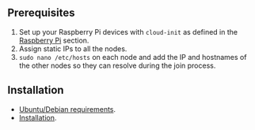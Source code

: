 ## Prerequisites

1. Set up your Raspberry Pi devices with `cloud-init` as defined in the [Raspberry Pi](/reference/rpi/) section.
2. Assign static IPs to all the nodes. 
3. `sudo nano /etc/hosts` on each node and add the IP and hostnames of the other nodes so they can resolve during the join process.

## Installation

* [Ubuntu/Debian requirements](https://docs.k3s.io/advanced#ubuntu--debian).
* [Installation](https://docs.k3s.io/installation).